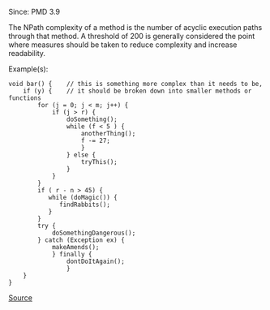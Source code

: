 Since: PMD 3.9

The NPath complexity of a method is the number of acyclic execution paths through that method.
A threshold of 200 is generally considered the point where measures should be taken to reduce 
complexity and increase readability.

Example(s):
```
void bar() {	// this is something more complex than it needs to be,
	if (y) {	// it should be broken down into smaller methods or functions
		for (j = 0; j < m; j++) {
			if (j > r) {
				doSomething();
				while (f < 5 ) {
					anotherThing();
					f -= 27;
					}
				} else {
					tryThis();
				}
			}
		}
		if ( r - n > 45) {
		   while (doMagic()) {
		      findRabbits();
		   }
		}
		try {
			doSomethingDangerous();
		} catch (Exception ex) {
			makeAmends();
			} finally {
				dontDoItAgain();
				}
	}
}
```

[Source](https://pmd.github.io/pmd-5.5.4/pmd-java/rules/java/codesize.html#NPathComplexity)
